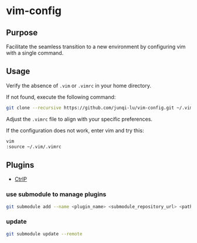 # vim-config

## Purpose

Facilitate the seamless transition to a new environment by configuring vim with a single command.

## Usage

Verify the absence of `.vim` or `.vimrc` in your home directory.

If not found, execute the following command:

```sh
git clone --recursive https://github.com/junqi-lu/vim-config.git ~/.vim
```

Adjust the `.vimrc` file to align with your specific preferences.

If the configuration does not work, enter vim and try this:

```sh
vim
:source ~/.vim/.vimrc
```

## Plugins

* [CtrlP](https://github.com/ctrlpvim/ctrlp.vim/tree/master)

### use submodule to manage plugins

```sh
git submodule add --name <plugin_name> <submodule_repository_url> <path_to_submodule_directory>
```

### update

```sh
git submodule update --remote
```
